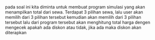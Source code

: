 pada soal ini kita diminta untuk membuat program simulasi yang akan menampilkan total dari sewa. Terdapat 3 pilihan sewa, lalu user akan memilih dari 3 pilihan tersebut kemudian akan memilih dari 3 pilihan tersebut lalu dari program tersebut akan menghitung total harga dengen mengecek apakah ada diskon atau tidak, jika ada maka diskon akan diterapkan